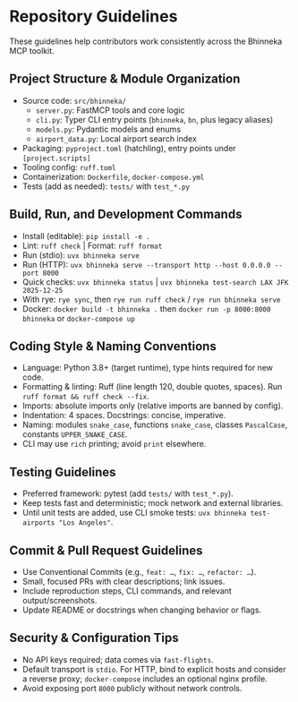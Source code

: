 # Repository Guidelines

These guidelines help contributors work consistently across the Bhinneka MCP toolkit.

## Project Structure & Module Organization
- Source code: `src/bhinneka/`
  - `server.py`: FastMCP tools and core logic
  - `cli.py`: Typer CLI entry points (`bhinneka`, `bn`, plus legacy aliases)
  - `models.py`: Pydantic models and enums
  - `airport_data.py`: Local airport search index
- Packaging: `pyproject.toml` (hatchling), entry points under `[project.scripts]`
- Tooling config: `ruff.toml`
- Containerization: `Dockerfile`, `docker-compose.yml`
- Tests (add as needed): `tests/` with `test_*.py`

## Build, Run, and Development Commands
- Install (editable): `pip install -e .`
- Lint: `ruff check` | Format: `ruff format`
- Run (stdio): `uvx bhinneka serve`
- Run (HTTP): `uvx bhinneka serve --transport http --host 0.0.0.0 --port 8000`
- Quick checks: `uvx bhinneka status` | `uvx bhinneka test-search LAX JFK 2025-12-25`
- With rye: `rye sync`, then `rye run ruff check` / `rye run bhinneka serve`
- Docker: `docker build -t bhinneka .` then `docker run -p 8000:8000 bhinneka` or `docker-compose up`

## Coding Style & Naming Conventions
- Language: Python 3.8+ (target runtime), type hints required for new code.
- Formatting & linting: Ruff (line length 120, double quotes, spaces). Run `ruff format && ruff check --fix`.
- Imports: absolute imports only (relative imports are banned by config).
- Indentation: 4 spaces. Docstrings: concise, imperative.
- Naming: modules `snake_case`, functions `snake_case`, classes `PascalCase`, constants `UPPER_SNAKE_CASE`.
- CLI may use `rich` printing; avoid `print` elsewhere.

## Testing Guidelines
- Preferred framework: pytest (add `tests/` with `test_*.py`).
- Keep tests fast and deterministic; mock network and external libraries.
- Until unit tests are added, use CLI smoke tests: `uvx bhinneka test-airports "Los Angeles"`.

## Commit & Pull Request Guidelines
- Use Conventional Commits (e.g., `feat: …`, `fix: …`, `refactor: …`).
- Small, focused PRs with clear descriptions; link issues.
- Include reproduction steps, CLI commands, and relevant output/screenshots.
- Update README or docstrings when changing behavior or flags.

## Security & Configuration Tips
- No API keys required; data comes via `fast-flights`.
- Default transport is `stdio`. For HTTP, bind to explicit hosts and consider a reverse proxy; `docker-compose` includes an optional nginx profile.
- Avoid exposing port `8000` publicly without network controls.
